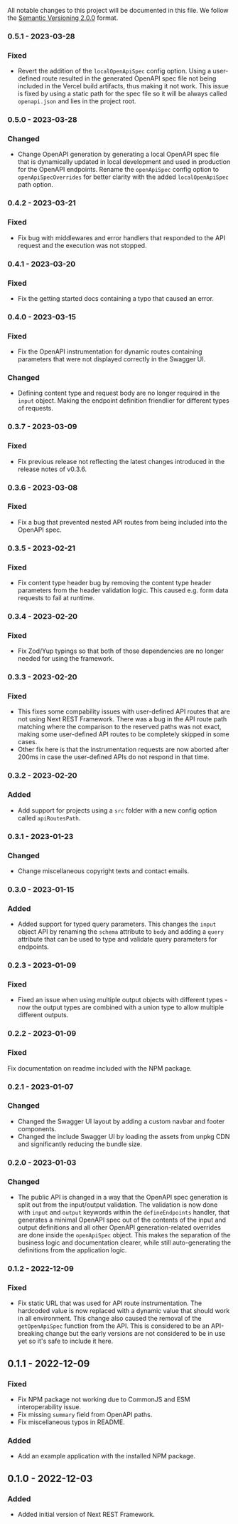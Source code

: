 All notable changes to this project will be documented in this file.
We follow the [Semantic Versioning 2.0.0](http://semver.org/) format.

### 0.5.1 - 2023-03-28

### Fixed

- Revert the addition of the `localOpenApiSpec` config option. Using a user-defined route resulted in the generated OpenAPI spec file not being included in the Vercel build artifacts, thus making it not work. This issue is fixed by using a static path for the spec file so it will be always called `openapi.json` and lies in the project root.

### 0.5.0 - 2023-03-28

### Changed

- Change OpenAPI generation by generating a local OpenAPI spec file that is dynamically updated in local development and used in production for the OpenAPI endpoints. Rename the `openApiSpec` config option to `openApiSpecOverrides` for better clarity with the added `localOpenApiSpec` path option.

### 0.4.2 - 2023-03-21

### Fixed

- Fix bug with middlewares and error handlers that responded to the API request and the execution was not stopped.

### 0.4.1 - 2023-03-20

### Fixed

- Fix the getting started docs containing a typo that caused an error.

### 0.4.0 - 2023-03-15

### Fixed

- Fix the OpenAPI instrumentation for dynamic routes containing parameters that were not displayed correctly in the Swagger UI.

### Changed

- Defining content type and request body are no longer required in the `input` object. Making the endpoint definition friendlier for different types of requests.

### 0.3.7 - 2023-03-09

### Fixed

- Fix previous release not reflecting the latest changes introduced in the release notes of v0.3.6.

### 0.3.6 - 2023-03-08

### Fixed

- Fix a bug that prevented nested API routes from being included into the OpenAPI spec.

### 0.3.5 - 2023-02-21

### Fixed

- Fix content type header bug by removing the content type header parameters from the header validation logic. This caused e.g. form data requests to fail at runtime.

### 0.3.4 - 2023-02-20

### Fixed

- Fix Zod/Yup typings so that both of those dependencies are no longer needed for using the framework.

### 0.3.3 - 2023-02-20

### Fixed

- This fixes some compability issues with user-defined
  API routes that are not using Next REST Framework.
  There was a bug in the API route path matching where
  the comparison to the reserved paths was not exact,
  making some user-defined API routes to be completely
  skipped in some cases.
- Other fix here is that the instrumentation requests are now
  aborted after 200ms in case the user-defined APIs do not
  respond in that time.

### 0.3.2 - 2023-02-20

### Added

- Add support for projects using a `src` folder with a new config option called `apiRoutesPath`.

### 0.3.1 - 2023-01-23

### Changed

- Change miscellaneous copyright texts and contact emails.

### 0.3.0 - 2023-01-15

### Added

- Added support for typed query parameters. This changes the `input`
  object API by renaming the `schema` attribute to `body` and adding a
  `query` attribute that can be used to type and validate
  query parameters for endpoints.

### 0.2.3 - 2023-01-09

### Fixed

- Fixed an issue when using multiple output objects with
  different types - now the output types are combined
  with a union type to allow multiple different outputs.

### 0.2.2 - 2023-01-09

### Fixed

Fix documentation on readme included with the NPM package.

### 0.2.1 - 2023-01-07

### Changed

- Changed the Swagger UI layout by adding a custom navbar and footer components.
- Changed the include Swagger UI by loading the assets from unpkg CDN and significantly reducing the bundle size.

### 0.2.0 - 2023-01-03

### Changed

- The public API is changed in a way that the OpenAPI spec generation is split out from the input/output validation. The validation is now done with `input` and `output` keywords within the `defineEndpoints` handler, that generates a minimal OpenAPI spec out of the contents of the input and output definitions and all other OpenAPI generation-related overrides are done inside the `openApiSpec` object. This makes the separation of the business logic and documentation clearer, while still auto-generating the definitions from the application logic.

### 0.1.2 - 2022-12-09

### Fixed

- Fix static URL that was used for API route instrumentation. The hardcoded value is now replaced with a dynamic value that should work in all environment. This change also caused the removal of the `getOpenApiSpec` function from the API. This is considered to be an API-breaking change but the early versions are not considered to be in use yet so it's safe to include it here.

## 0.1.1 - 2022-12-09

### Fixed

- Fix NPM package not working due to CommonJS and ESM interoperability issue.
- Fix missing `summary` field from OpenAPI paths.
- Fix miscellaneous typos in README.

### Added

- Add an example application with the installed NPM package.

## 0.1.0 - 2022-12-03

### Added

- Added initial version of Next REST Framework.
